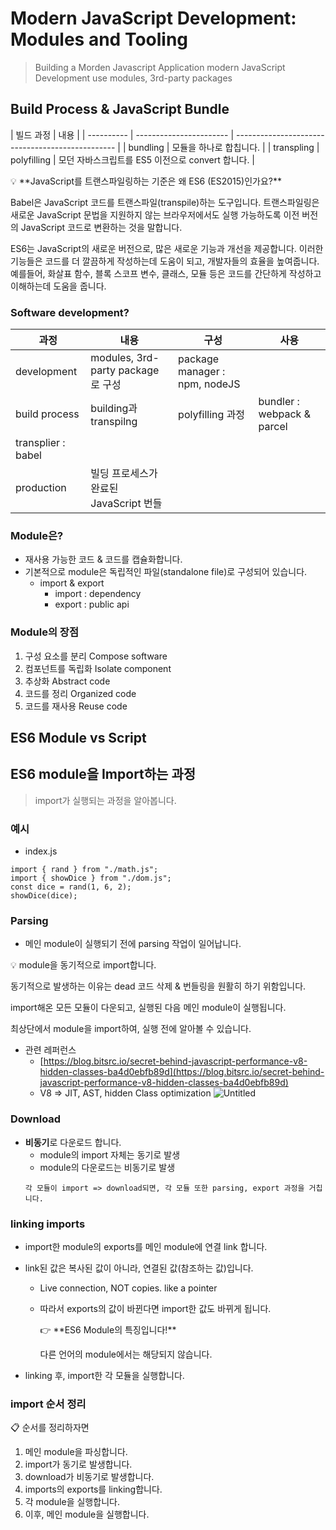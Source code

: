 # Modern JavaScript Development: Modules and Tooling

> Building a Morden Javascript Application
> modern JavaScript Development use modules, 3rd-party packages

## Build Process & JavaScript Bundle

| 빌드 과정  | 내용                    |
| ---------- | ----------------------- | ------------------------------------------------ |
| bundling   | 모듈을 하나로 합칩니다. |
| transpling | polyfilling             | 모던 자바스크립트를 ES5 이전으로 convert 합니다. |

<aside>
💡 **JavaScript를 트랜스파일링하는 기준은 왜 ES6 (ES2015)인가요?**

Babel은 JavaScript 코드를 트랜스파일(transpile)하는 도구입니다. 트랜스파일링은 새로운 JavaScript 문법을 지원하지 않는 브라우저에서도 실행 가능하도록 이전 버전의 JavaScript 코드로 변환하는 것을 말합니다.

ES6는 JavaScript의 새로운 버전으로, 많은 새로운 기능과 개선을 제공합니다. 이러한 기능들은 코드를 더 깔끔하게 작성하는데 도움이 되고, 개발자들의 효율을 높여줍니다. 예를들어, 화살표 함수, 블록 스코프 변수, 클래스, 모듈 등은 코드를 간단하게 작성하고 이해하는데 도움을 줍니다.

</aside>

### Software development?

| 과정               | 내용                                   | 구성                          | 사용                       |
| ------------------ | -------------------------------------- | ----------------------------- | -------------------------- |
| development        | modules, 3rd-party package로 구성      | package manager : npm, nodeJS |
| build process      | building과 transpilng                  | polyfilling 과정              | bundler : webpack & parcel |
| transplier : babel |
| production         | 빌딩 프로세스가 완료된 JavaScript 번들 |                               |

### Module은?

- 재사용 가능한 코드 & 코드를 캡슐화합니다.
- 기본적으로 module은 독립적인 파일(standalone file)로 구성되어 있습니다.
  - import & export
    - import : dependency
    - export : public api

### Module의 장점

1. 구성 요소를 분리 Compose software
2. 컴포넌트를 독립화 Isolate component
3. 추상화 Abstract code
4. 코드를 정리 Organized code
5. 코드를 재사용 Reuse code

## ES6 Module vs Script

## ES6 module을 Import하는 과정

> import가 실행되는 과정을 알아봅니다.

### 예시

- index.js

```tsx
import { rand } from "./math.js";
import { showDice } from "./dom.js";
const dice = rand(1, 6, 2);
showDice(dice);
```

### Parsing

- 메인 module이 실행되기 전에 parsing 작업이 일어납니다.

<aside>
💡 module을 동기적으로 import합니다.

동기적으로 발생하는 이유는 dead 코드 삭제 & 번들링을 원활히 하기 위함입니다.

import해온 모든 모듈이 다운되고, 실행된 다음 메인 module이 실행됩니다.

최상단에서 module을 import하여, 실행 전에 알아볼 수 있습니다.

</aside>

- 관련 레퍼런스
  - [https://blog.bitsrc.io/secret-behind-javascript-performance-v8-hidden-classes-ba4d0ebfb89d](https://blog.bitsrc.io/secret-behind-javascript-performance-v8-hidden-classes-ba4d0ebfb89d)
  - V8 ⇒ JIT, AST, hidden Class optimization
    ![Untitled](https://s3-us-west-2.amazonaws.com/secure.notion-static.com/324dad0e-6bb6-4511-9fd3-73490caf9935/Untitled.png)

### Download

- **비동기**로 다운로드 합니다.
  - module의 import 자체는 동기로 발생
  - module의 다운로드는 비동기로 발생
  ```tsx
  각 모듈이 import => download되면, 각 모듈 또한 parsing, export 과정을 거칩니다.
  ```

### linking imports

- import한 module의 exports를 메인 module에 연결 link 합니다.
- link된 값은 복사된 값이 아니라, 연결된 값(참조하는 값)입니다.

  - Live connection, NOT copies. like a pointer
  - 따라서 exports의 값이 바뀐다면 import한 값도 바뀌게 됩니다.
    <aside>
    👉 **ES6 Module의 특징입니다!**

    다른 언어의 module에서는 해당되지 않습니다.

    </aside>

- linking 후, import한 각 모듈을 실행합니다.

### import 순서 정리

<aside>
📋 순서를 정리하자면

1. 메인 module을 파싱합니다.
2. import가 동기로 발생합니다.
3. download가 비동기로 발생합니다.
4. imports의 exports를 linking합니다.
5. 각 module을 실행합니다.
6. 이후, 메인 module을 실행합니다.
</aside>
